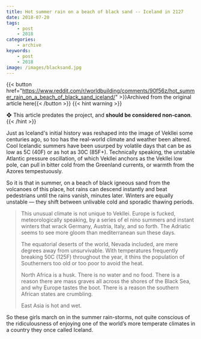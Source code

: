 ```yaml
---
title: Hot summer rain on a beach of black sand -- Iceland in 2127
date: 2018-07-20
tags:
    - post
    - 2018
categories:
    - archive
keywords:
    - post
    - 2018
image: /images/blacksand.jpg
---
```

{{< button href="https://www.reddit.com/r/worldbuilding/comments/90f56z/hot_summer_rain_on_a_beach_of_black_sand_iceland/" >}}Archived from the original article here{{< /button >}}
{{< hint warning >}}

❖ This article predates the project, and **should be considered non-canon**.
{{< /hint >}}

Just as Iceland's initial history was reshaped into the image of Vekllei some centuries ago, so too has the real-world climate and weather been altered. Cool Icelandic summers have been usurped by volatile days that can be as low as 5C (40F) or as hot as 30C (85F+). Technically speaking, the unstable Atlantic pressure oscillation, of which Vekllei anchors as the Vekllei low pole, can pull in bitter cold from the Greenland currents, or warmth from the Azores tempestuously.

So it is that in summer, on a beach of black igneous sand from the volcanoes of this place, hot rains can descend instantly and beat pedestrians until the rains vanish, minutes later. Winters are equally unstable  —  they shift between unlivable cold and sporadic thawing periods.

>This unusual climate is not unique to Vekllei. Europe is fucked, meteorologically speaking, by a series of el nino summers and instant winters that wrack Germany, Austria, Italy, and so forth. The Adriatic seems to see more gloom than mediterranean sun these days.  
>  
>The equatorial deserts of the world, Nevada included, are mere degrees away from unsurvivable. With temperatures frequently breaking 50C (125F) throughout the year, it thins the population of Southerners too old or too poor to avoid the heat.  
>  
>North Africa is a husk. There is no water and no food. There is a reason there are mass graves all across the shores of the Black Sea, and why Europe tastes the boot. There is a reason the southern African states are crumbling.  
>  
>East Asia is hot and wet.

So these girls march on in the summer rain-storms, not quite conscious of the ridiculousness of enjoying one of the world’s more temperate climates in a country they once called Iceland.
